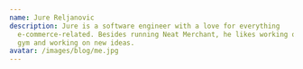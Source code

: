 ```yaml
---
name: Jure Reljanovic
description: Jure is a software engineer with a love for everything
  e-commerce-related. Besides running Neat Merchant, he likes working out in the
  gym and working on new ideas.
avatar: /images/blog/me.jpg
---
```

